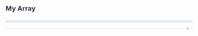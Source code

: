 <div class="attributesKit">
    <div style="padding-bottom:10px;">
        <h1 style="font-family:&#x27;Source Sans Pro&#x27;, -apple-system, Helvetica, sans-serif;font-size:18px;color:#30343F;">My Array</h1></div>
    <div style="width:100%;height:auto;display:flex;flex-direction:row;flex-wrap:no-wrap;justify-content:flex-start;align-items:stretch;position:relative;">
        <div style="height:auto;width:100%;display:flex;flex-direction:column;flex-wrap:no-wrap;justify-content:flex-start;align-items:flex-start;">
            <div style="width:100%;height:5px;display:flex;flex-direction:row;flex-wrap:no-wrap;justify-content:flex-start;align-items:stretch;position:relative;border:1px solid #E8EBEE;border-bottom:none;background-color:#E8EBEE;"></div>
            <div style="width:100%;height:auto;border:1px solid #E8EBEE;">
                <div style="width:100%;height:auto;display:flex;flex-direction:row;flex-wrap:no-wrap;justify-content:flex-start;align-items:stretch;position:relative;border-bottom:none;padding-top:8px;padding-bottom:8px;"><span style="position:absolute;top:8px;right:8px;font-family:&#x27;Source Code Pro&#x27;, monospace;font-size:13px;color:#8A93A3;opacity:0.56;">0</span>
                    <div style="height:auto;width:100%;display:flex;flex-direction:column;flex-wrap:no-wrap;justify-content:flex-start;align-items:flex-start;padding-left:10px;padding-right:10px;">
                        <div style="width:100%;height:auto;display:flex;flex-direction:row;flex-wrap:no-wrap;justify-content:flex-start;align-items:stretch;position:relative;">
                            <div>
                                <style>
                                    .attributesKit p {
                                        margin-bottom: 4px;
                                        font-family: 'Source Sans Pro', -apple-system, Helvetica, sans-serif;
                                        font-size: 14px;
                                        color: #8A93A3;
                                        line-height: 21px;
                                        font-weight: regular;
                                    }
                                    
                                    .attributesKit p:last-child {
                                        margin-bottom: 0px;
                                    }
                                    
                                    .attributesKit ul {
                                        margin-left: 20px;
                                    }
                                    
                                    .attributesKit a {
                                        color: #747E8E;
                                        text-decoration: none;
                                        border-bottom: 1px solid #DCE0E8;
                                    }
                                    
                                    .attributesKit a:hover {
                                        border-bottom: none;
                                    }
                                </style>
                                <div style="font-family:&#x27;Source Sans Pro&#x27;, -apple-system, Helvetica, sans-serif;font-size:13px;color:#8A93A3;line-height:150%;font-weight:regular;">
                                    <p>Lorem ipsum dolor sit amet, consectetur adipisicing elit, sed do eiusmod tempor incididunt.</p>
                                </div>
                            </div>
                        </div>
                        <div style="width:100%;height:auto;display:flex;flex-direction:row;flex-wrap:no-wrap;justify-content:flex-start;align-items:stretch;position:relative;">
                            <div style="width:100%;height:auto;display:flex;flex-direction:row;flex-wrap:no-wrap;justify-content:flex-start;align-items:stretch;position:relative;">
                                <div style="height:auto;width:100%;display:flex;flex-direction:column;flex-wrap:no-wrap;justify-content:flex-start;align-items:flex-start;">
                                    <div style="width:100%;height:5px;display:flex;flex-direction:row;flex-wrap:no-wrap;justify-content:flex-start;align-items:stretch;position:relative;border:1px solid #E8EBEE;border-bottom:none;background-color:#E8EBEE;"></div>
                                </div>
                            </div>
                        </div>
                    </div>
                </div>
            </div>
        </div>
    </div>
</div>
